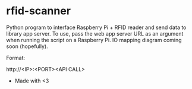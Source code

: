 # rfid-scanner
Python program to interface Raspberry Pi + RFID reader and send data to library app server. To use, pass the web app server URL as an argument when running the script on a Raspberry Pi. IO mapping diagram coming soon (hopefully).

Format:

http://\<IP\>:\<PORT\>\<API CALL\>

- Made with <3
